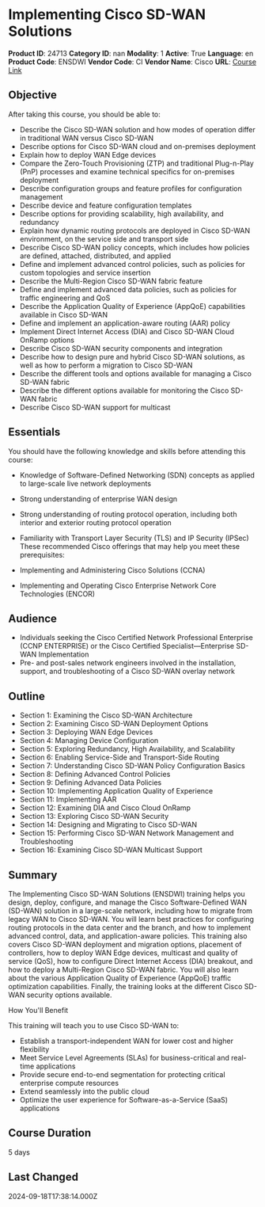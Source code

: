 # Implementing Cisco SD-WAN Solutions

**Product ID**: 24713
**Category ID**: nan
**Modality**: 1
**Active**: True
**Language**: en
**Product Code**: ENSDWI
**Vendor Code**: CI
**Vendor Name**: Cisco
**URL**: [Course Link](https://www.fastlaneus.com/course/cisco-ensdwi)

## Objective
After taking this course, you should be able to:



- Describe the Cisco SD-WAN solution and how modes of operation differ in traditional WAN versus Cisco SD-WAN
- Describe options for Cisco SD-WAN cloud and on-premises deployment
- Explain how to deploy WAN Edge devices
- Compare the Zero-Touch Provisioning (ZTP) and traditional Plug-n-Play (PnP) processes and examine technical specifics for on-premises deployment
- Describe configuration groups and feature profiles for configuration management
- Describe device and feature configuration templates
- Describe options for providing scalability, high availability, and redundancy
- Explain how dynamic routing protocols are deployed in Cisco SD-WAN environment, on the service side and transport side
- Describe Cisco SD-WAN policy concepts, which includes how policies are defined, attached, distributed, and applied
- Define and implement advanced control policies, such as policies for custom topologies and service insertion
- Describe the Multi-Region Cisco SD-WAN fabric feature
- Define and implement advanced data policies, such as policies for traffic engineering and QoS
- Describe the Application Quality of Experience (AppQoE) capabilities available in Cisco SD-WAN
- Define and implement an application-aware routing (AAR) policy
- Implement Direct Internet Access (DIA) and Cisco SD-WAN Cloud OnRamp options
- Describe Cisco SD-WAN security components and integration
- Describe how to design pure and hybrid Cisco SD-WAN solutions, as well as how to perform a migration to Cisco SD-WAN
- Describe the different tools and options available for managing a Cisco SD-WAN fabric
- Describe the different options available for monitoring the Cisco SD-WAN fabric
- Describe Cisco SD-WAN support for multicast

## Essentials
You should have the following knowledge and skills before attending this course:



- Knowledge of Software-Defined Networking (SDN) concepts as applied to large-scale live network deployments
- Strong understanding of enterprise WAN design
- Strong understanding of routing protocol operation, including both interior and exterior routing protocol operation
- Familiarity with Transport Layer Security (TLS) and IP Security (IPSec)
These recommended Cisco offerings that may help you meet these prerequisites:



- Implementing and Administering Cisco Solutions (CCNA)
- Implementing and Operating Cisco Enterprise Network Core Technologies (ENCOR)

## Audience
- Individuals seeking the Cisco Certified Network Professional Enterprise (CCNP ENTERPRISE) or the Cisco Certified Specialist—Enterprise SD-WAN Implementation
- Pre- and post-sales network engineers involved in the installation, support, and troubleshooting of a Cisco SD-WAN overlay network

## Outline
- Section 1: Examining the Cisco SD-WAN Architecture
- Section 2: Examining Cisco SD-WAN Deployment Options
- Section 3: Deploying WAN Edge Devices
- Section 4: Managing Device Configuration
- Section 5: Exploring Redundancy, High Availability, and Scalability
- Section 6: Enabling Service-Side and Transport-Side Routing
- Section 7: Understanding Cisco SD-WAN Policy Configuration Basics
- Section 8: Defining Advanced Control Policies
- Section 9: Defining Advanced Data Policies
- Section 10: Implementing Application Quality of Experience
- Section 11: Implementing AAR
- Section 12: Examining DIA and Cisco Cloud OnRamp
- Section 13: Exploring Cisco SD-WAN Security
- Section 14: Designing and Migrating to Cisco SD-WAN
- Section 15: Performing Cisco SD-WAN Network Management and Troubleshooting
- Section 16: Examining Cisco SD-WAN Multicast Support

## Summary
The Implementing Cisco SD-WAN Solutions (ENSDWI) training helps you design, deploy, configure, and manage the Cisco Software-Defined WAN (SD-WAN) solution in a large-scale network, including how to migrate from legacy WAN to Cisco SD-WAN. You will learn best practices for configuring routing protocols in the data center and the branch, and how to implement advanced control, data, and application-aware policies. This training also covers Cisco SD-WAN deployment and migration options, placement of controllers, how to deploy WAN Edge devices, multicast and quality of service (QoS), how to configure Direct Internet Access (DIA) breakout, and how to deploy a Multi-Region Cisco SD-WAN fabric. You will also learn about the various Application Quality of Experience (AppQoE) traffic optimization capabilities. Finally, the training looks at the different Cisco SD-WAN security options available.    


 
How You'll Benefit


This training will teach you to use Cisco SD-WAN to: 


- Establish a transport-independent WAN for lower cost and higher flexibility
- Meet Service Level Agreements (SLAs) for business-critical and real-time applications
- Provide secure end-to-end segmentation for protecting critical enterprise compute resources
- Extend seamlessly into the public cloud
- Optimize the user experience for Software-as-a-Service (SaaS) applications

## Course Duration
5 days

## Last Changed
2024-09-18T17:38:14.000Z
